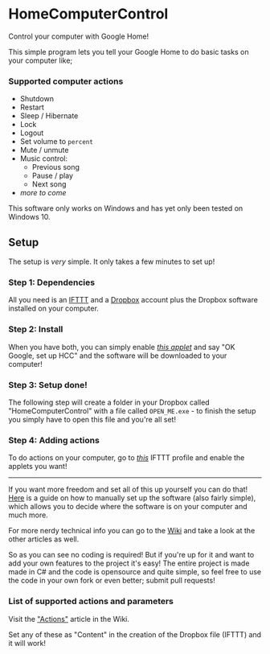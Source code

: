 # HomeComputerControl
Control your computer with Google Home!

This simple program lets you tell your Google Home to do basic tasks on your computer like;
### Supported computer actions
* Shutdown
* Restart
* Sleep / Hibernate
* Lock
* Logout
* Set volume to `percent`
* Mute / unmute
* Music control:
  * Previous song
  * Pause / play
  * Next song
* _more to come_

This software only works on Windows and has yet only been tested on Windows 10.

## Setup
The setup is _very_ simple. It only takes a few minutes to set up!

### Step 1: Dependencies
All you need is an [IFTTT]() and a [Dropbox]() account plus the Dropbox software installed on your computer.

### Step 2: Install
When you have both, you can simply enable _[this applet](https://ifttt.com/applets/dkd6zi29-set-up-the-homecomputercontrol-software)_ and say "OK Google, set up HCC" and the software will be downloaded to your computer!

### Step 3: Setup done!
The following step will create a folder in your Dropbox called "HomeComputerControl" with a file called `OPEN_ME.exe` - to finish the setup you simply have to open this file and you're all set!

### Step 4: Adding actions
To do actions on your computer, go to _[this](https://ifttt.com/makers/albertmollernielsen)_ IFTTT profile and enable the applets you want!

---

If you want more freedom and set all of this up yourself you can do that! [Here](https://github.com/AlbertMN/HomeComputerControl/wiki/Manual-setup) is a guide on how to manually set up the software (also fairly simple), which allows you to decide where the software is on your computer and much more.

For more nerdy technical info you can go to the [Wiki](https://github.com/AlbertMN/HomeComputerControl/wiki) and take a look at the other articles as well.

So as you can see no coding is required! But if you're up for it and want to add your own features to the project it's easy! The entire project is made made in C# and the code is opensource and quite simple, so feel free to use the code in your own fork or even better; submit pull requests!

### List of supported actions and parameters
Visit the ["Actions"](https://github.com/AlbertMN/HomeComputerControl/wiki/Actions) article in the Wiki.

Set any of these as "Content" in the creation of the Dropbox file (IFTTT) and it will work!
